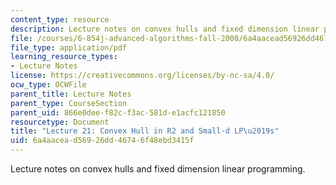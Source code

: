 ```yaml
---
content_type: resource
description: Lecture notes on convex hulls and fixed dimension linear programming.
file: /courses/6-854j-advanced-algorithms-fall-2008/6a4aacead56926dd46746f48ebd3415f_lec21.pdf
file_type: application/pdf
learning_resource_types:
- Lecture Notes
license: https://creativecommons.org/licenses/by-nc-sa/4.0/
ocw_type: OCWFile
parent_title: Lecture Notes
parent_type: CourseSection
parent_uid: 866e0dee-f82c-f3ac-581d-e1acfc121850
resourcetype: Document
title: "Lecture 21: Convex Hull in R2 and Small-d LP\u2019s"
uid: 6a4aacea-d569-26dd-4674-6f48ebd3415f
---
```

Lecture notes on convex hulls and fixed dimension linear programming.